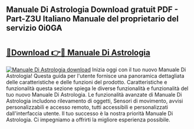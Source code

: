 ## Manuale Di Astrologia Download gratuit PDF - Part-Z3U Italiano Manuale del proprietario del servizio 0i0GA

# <h2><a href="http://dfdxzp.blite.top/?on=Manuale+Di+Astrologia">🔗Download 👉🔴 Manuale Di Astrologia</a></h2>

[![Manuale Di Astrologia download](https://i.imgur.com/lujVjoI.png)](http://dfdxzp.blite.top/?on=Manuale+Di+Astrologia)
Inizia oggi con il tuo nuovo Manuale Di Astrologia! Questa guida per l'utente fornisce una panoramica dettagliata delle caratteristiche e delle funzioni del prodotto. Caratteristiche e funzionalità questa sezione spiega le diverse funzionalità e funzionalità del tuo nuovo Manuale Di Astrologia. Le funzionalità avanzate di Manuale Di Astrologia includono rilevamento di oggetti, Sensori di movimento, avvisi personalizzabili e accesso remoto, tutti accessibili e personalizzati dall'interfaccia utente. Il tuo successo è la nostra priorità Manuale Di Astrologia. Ci impegniamo a offrirti la migliore esperienza possibile.
